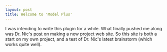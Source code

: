 ```yaml
---
layout: post
title: Welcome to 'Model Plus'
---
```


I was intending to write this plugin for a while. What finally pushed me along was Dr. Nic's <a href="http://drnicwilliams.com/2008/12/21/migrating-project-websites-to-github-pages-with-sake-tasks-new-websites-with-jekyll_generator/">post</a> on making a new project web site. So this site is both a start on my own project, and a test of Dr. Nic's latest brainstorm (which works quite well).
